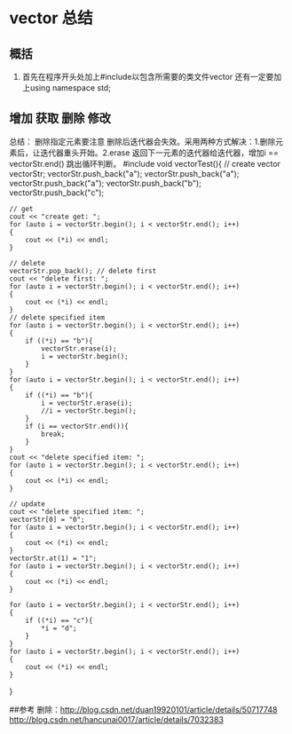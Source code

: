 # vector 总结
## 概括
1. 首先在程序开头处加上#include<vector>以包含所需要的类文件vector
还有一定要加上using namespace std;


## 增加 获取 删除 修改
总结： 删除指定元素要注意 删除后迭代器会失效。采用两种方式解决：1.删除元素后，让迭代器重头开始。2.erase 返回下一元素的迭代器给迭代器，增加i == vectorStr.end() 跳出循环判断。
#include <vector>
void vectorTest(){
	// create 
	vector<string> vectorStr;
	vectorStr.push_back("a");
	vectorStr.push_back("a");
	vectorStr.push_back("a");
	vectorStr.push_back("b");
	vectorStr.push_back("c");

	// get 
	cout << "create get: ";
	for (auto i = vectorStr.begin(); i < vectorStr.end(); i++)
	{
		cout << (*i) << endl;
	}

	// delete
	vectorStr.pop_back(); // delete first
	cout << "delete first: ";
	for (auto i = vectorStr.begin(); i < vectorStr.end(); i++)
	{
		cout << (*i) << endl;
	}
	// delete specified item
	for (auto i = vectorStr.begin(); i < vectorStr.end(); i++)
	{ 
		if ((*i) == "b"){
			vectorStr.erase(i);
			i = vectorStr.begin();
		}
	}
	for (auto i = vectorStr.begin(); i < vectorStr.end(); i++)
	{
		if ((*i) == "b"){
			i = vectorStr.erase(i);
			//i = vectorStr.begin();
		}
		if (i == vectorStr.end()){
			break;
		}
	}
	cout << "delete specified item: ";
	for (auto i = vectorStr.begin(); i < vectorStr.end(); i++)
	{
		cout << (*i) << endl;
	}

	// update
	cout << "delete specified item: ";
	vectorStr[0] = "0";
	for (auto i = vectorStr.begin(); i < vectorStr.end(); i++)
	{
		cout << (*i) << endl;
	}
	vectorStr.at(1) = "1";
	for (auto i = vectorStr.begin(); i < vectorStr.end(); i++)
	{
		cout << (*i) << endl;
	}

	for (auto i = vectorStr.begin(); i < vectorStr.end(); i++)
	{
		if ((*i) == "c"){
			*i = "d";
		}
	}
	for (auto i = vectorStr.begin(); i < vectorStr.end(); i++)
	{
		cout << (*i) << endl;
	}


}

##参考
删除：http://blog.csdn.net/duan19920101/article/details/50717748
http://blog.csdn.net/hancunai0017/article/details/7032383

